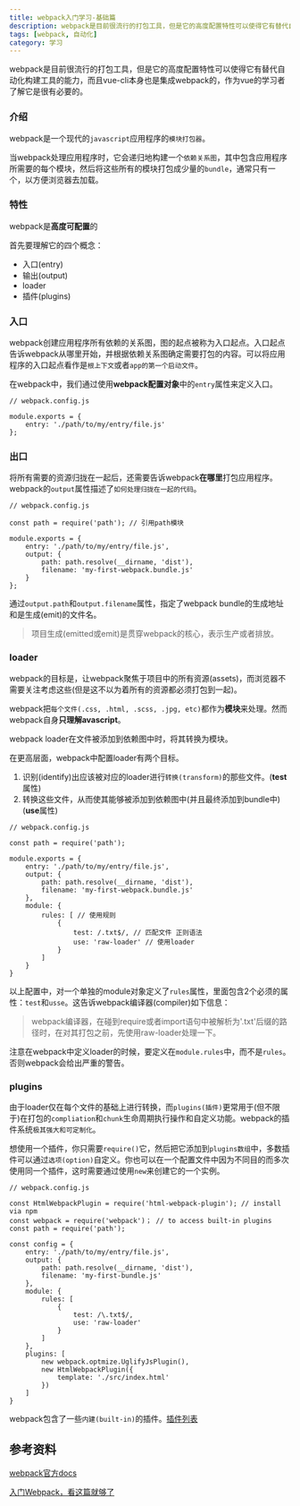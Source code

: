 ```yaml
---
title: webpack入门学习-基础篇
description: webpack是目前很流行的打包工具，但是它的高度配置特性可以使得它有替代自动化构建工具的能力，而且vue-cli本身也是集成webpack的，作为vue的学习者了解它是很有必要的。
tags: [webpack, 自动化]
category: 学习
---
```


webpack是目前很流行的打包工具，但是它的高度配置特性可以使得它有替代自动化构建工具的能力，而且vue-cli本身也是集成webpack的，作为vue的学习者了解它是很有必要的。<!-- more -->

### 介绍

webpack是一个现代的`javascript`应用程序的`模块打包器`。

当webpack处理应用程序时，它会递归地构建一个`依赖关系图`，其中包含应用程序所需要的每个模块，然后将这些所有的模块打包成少量的`bundle`，通常只有一个，以方便浏览器去加载。

### 特性

webpack是**高度可配置**的

首先要理解它的四个概念：

- 入口(entry)
- 输出(output)
- loader
- 插件(plugins)

### 入口

webpack创建应用程序所有依赖的关系图，图的起点被称为入口起点。入口起点告诉webpack从哪里开始，并根据依赖关系图确定需要打包的内容。可以将应用程序的入口起点看作是`根上下文`或者`app的第一个启动文件`。

在webpack中，我们通过使用**webpack配置对象**中的`entry`属性来定义入口。

```
// webpack.config.js

module.exports = {
    entry: './path/to/my/entry/file.js'
};
```

### 出口

将所有需要的资源归拢在一起后，还需要告诉webpack**在哪里**打包应用程序。webpack的`output`属性描述了`如何处理归拢在一起的代码`。

```
// webpack.config.js

const path = require('path'); // 引用path模块

module.exports = {
    entry: './path/to/my/entry/file.js',
    output: {
        path: path.resolve(__dirname, 'dist'),
        filename: 'my-first-webpack.bundle.js'
    }
};
```

通过`output.path`和`output.filename`属性，指定了webpack bundle的生成地址和是生成(emit)的文件名。

> 项目生成(emitted或emit)是贯穿webpack的核心，表示生产或者排放。

### loader

webpack的目标是，让webpack聚焦于项目中的所有资源(assets)，而浏览器不需要关注考虑这些(但是这不以为着所有的资源都必须打包到一起)。

webpack把`每个文件(.css, .html, .scss, .jpg, etc)`都作为**模块**来处理。然而webpack自身**只理解avascript**。

webpack loader在文件被添加到依赖图中时，将其转换为模块。

在更高层面，webpack中配置loader有两个目标。

1. 识别(identify)出应该被对应的loader进行`转换(transform)`的那些文件。(**test**属性)
2. 转换这些文件，从而使其能够被添加到依赖图中(并且最终添加到bundle中)(**use**属性)

```
// webpack.config.js

const path = require('path');

module.exports = {
    entry: './path/to/my/entry/file.js',
    output: {
        path: path.resolve(__dirname, 'dist'),
        filename: 'my-first-webpack.bundle.js'
    },
    module: {
        rules: [ // 使用规则
            {
                test: /.txt$/, // 匹配文件 正则语法
                use: 'raw-loader' // 使用loader
            }
        ]
    }
}
```

以上配置中，对一个单独的module对象定义了`rules`属性，里面包含2个必须的属性：`test`和`usse`。这告诉webpack编译器(compiler)如下信息：

> webpack编译器，在碰到require或者import语句中被解析为'.txt'后缀的路径时，在对其打包之前，先使用raw-loader处理一下。

注意在webpack中定义loader的时候，要定义在`module.rules`中，而不是`rules`。否则webpack会给出严重的警告。

### plugins

由于loader仅在每个文件的基础上进行转换，而`plugins(插件)`更常用于(但不限于)在打包的`compliation`和`chunk`生命周期执行操作和自定义功能。webpack的插件系统`极其强大和可定制化`。

想使用一个插件，你只需要`require()`它，然后把它添加到`plugins数组`中，多数插件可以通过`选项(option)`自定义。你也可以在一个配置文件中因为不同目的而多次使用同一个插件，这时需要通过使用`new`来创建它的一个实例。

```
// webpack.config.js

const HtmlWebpackPlugin = require('html-webpack-plugin'); // install via npm
const webpack = require('webpack')； // to access built-in plugins
const path = require('path');

const config = {
    entry: './path/to/my/entry/file.js',
    output: {
        path: path.resolve(__dirname, 'dist'),
        filename: 'my-first-bundle.js'
    },
    module: {
        rules: [
            {
                test: /\.txt$/,
                use: 'raw-loader'
            }
        ]
    },
    plugins: [
        new webpack.optmize.UglifyJsPlugin(),
        new HtmlWebpackPlugin({
            template: './src/index.html'
        })
    ]
}
```

webpack包含了一些`内建(built-in)`的插件。[插件列表](https://doc.webpack-china.org/plugins/)


## 参考资料

[webpack官方docs](https://doc.webpack-china.org/concepts/)

[入门Webpack，看这篇就够了](http://www.jianshu.com/p/42e11515c10f)